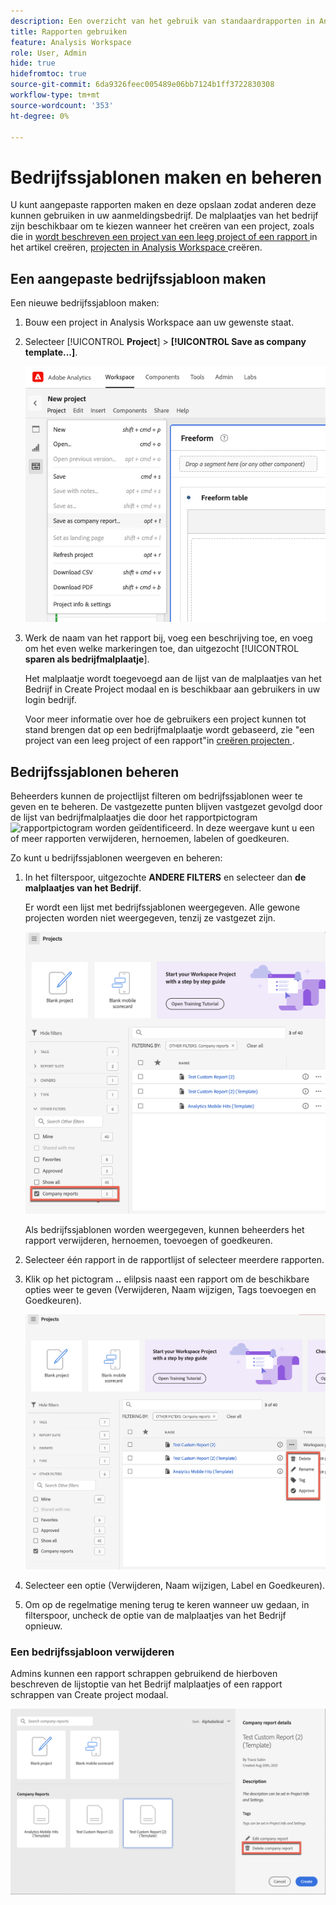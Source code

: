 ```yaml
---
description: Een overzicht van het gebruik van standaardrapporten in Analysis Workspace.
title: Rapporten gebruiken
feature: Analysis Workspace
role: User, Admin
hide: true
hidefromtoc: true
source-git-commit: 6da9326feec005489e06bb7124b1ff3722830308
workflow-type: tm+mt
source-wordcount: '353'
ht-degree: 0%

---
```


# Bedrijfssjablonen maken en beheren

U kunt aangepaste rapporten maken en deze opslaan zodat anderen deze kunnen gebruiken in uw aanmeldingsbedrijf. De malplaatjes van het bedrijf zijn beschikbaar om te kiezen wanneer het creëren van een project, zoals die in [ wordt beschreven een project van een leeg project of een rapport ](/help/analyze/analysis-workspace/build-workspace-project/create-projects.md#create-a-project-from-a-blank-project-or-a-report) in het artikel creëren, [ projecten in Analysis Workspace ](/help/analyze/analysis-workspace/build-workspace-project/create-projects.md) creëren.

## Een aangepaste bedrijfssjabloon maken

Een nieuwe bedrijfssjabloon maken:

1. Bouw een project in Analysis Workspace aan uw gewenste staat.
1. Selecteer [!UICONTROL **Project**] > **[!UICONTROL Save as company template...]**.

   ![ het rapport van het Bedrijf ](assets/company-report.png)

1. Werk de naam van het rapport bij, voeg een beschrijving toe, en voeg om het even welke markeringen toe, dan uitgezocht [!UICONTROL **sparen als bedrijfmalplaatje**].

   Het malplaatje wordt toegevoegd aan de lijst van de malplaatjes van het Bedrijf in Create Project modaal en is beschikbaar aan gebruikers in uw login bedrijf.

   Voor meer informatie over hoe de gebruikers een project kunnen tot stand brengen dat op een bedrijfmalplaatje wordt gebaseerd, zie &quot;een project van een leeg project of een rapport&quot;in [ creëren projecten ](/help/analyze/analysis-workspace/build-workspace-project/create-projects.md).

## Bedrijfssjablonen beheren

Beheerders kunnen de projectlijst filteren om bedrijfssjablonen weer te geven en te beheren. De vastgezette punten blijven vastgezet gevolgd door de lijst van bedrijfmalplaatjes die door het rapportpictogram ![ rapportpictogram ](https://spectrum.adobe.com/static/icons/workflow_18/Smock_FileTemplate_18_N.svg) worden geïdentificeerd. In deze weergave kunt u een of meer rapporten verwijderen, hernoemen, labelen of goedkeuren.

Zo kunt u bedrijfssjablonen weergeven en beheren:

1. In het filterspoor, uitgezochte **ANDERE FILTERS** en selecteer dan **de malplaatjes van het Bedrijf**.

   Er wordt een lijst met bedrijfssjablonen weergegeven. Alle gewone projecten worden niet weergegeven, tenzij ze vastgezet zijn.

   ![ het bedrijf van de Vertoning rapporteert filters ](assets/company-reports-filter.png)

   Als bedrijfssjablonen worden weergegeven, kunnen beheerders het rapport verwijderen, hernoemen, toevoegen of goedkeuren.

1. Selecteer één rapport in de rapportlijst of selecteer meerdere rapporten.

1. Klik op het pictogram **..** elilpsis naast een rapport om de beschikbare opties weer te geven (Verwijderen, Naam wijzigen, Tags toevoegen en Goedkeuren).

   ![ het rapportacties van het Bedrijf ](assets/company-reports-actions.png)

1. Selecteer een optie (Verwijderen, Naam wijzigen, Label en Goedkeuren).

1. Om op de regelmatige mening terug te keren wanneer uw gedaan, in filterspoor, uncheck de optie van de malplaatjes van het Bedrijf opnieuw.

### Een bedrijfssjabloon verwijderen

Admins kunnen een rapport schrappen gebruikend de hierboven beschreven de lijstoptie van het Bedrijf malplaatjes of een rapport schrappen van Create project modaal.

![ Andere filters ](assets/delete-fr-create-project-modal.png)